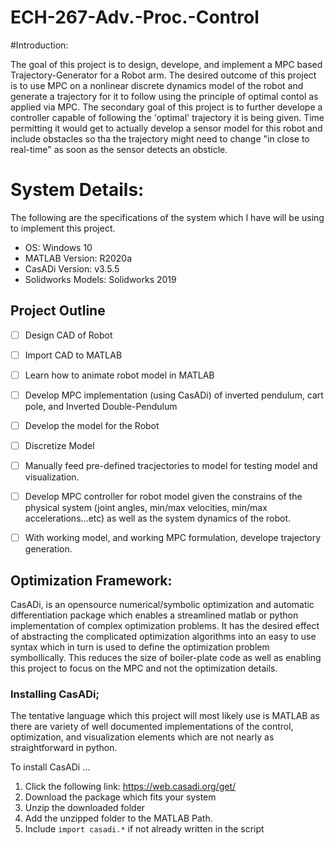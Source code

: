 # ECH-267-Adv.-Proc.-Control

#Introduction: 

The goal of this project is to design, develope, and implement a MPC based Trajectory-Generator for a Robot arm. The desired outcome of this project is to use MPC on a nonlinear discrete dynamics model of the robot and generate a trajectory for it to follow using the principle of optimal contol as applied via MPC. The secondary goal of this project is to further develope a controller capable of following the 'optimal' trajectory it is being given. Time permitting it would get to actually develop a sensor model for this robot and include obstacles so tha the trajectory might need to change "in close to real-time" as soon as the sensor detects an obsticle. 

# System Details: 
The following are the specifications of the system which I have will be using to implement this project. 

* OS: Windows 10 
* MATLAB Version: R2020a  
* CasADi Version: v3.5.5
* Solidworks Models: Solidworks 2019 


## Project Outline 

- [ ] Design CAD of Robot  
- [ ] Import CAD to MATLAB 
- [ ] Learn how to animate robot model in MATLAB 
- [ ] Develop MPC implementation (using CasADi) of inverted pendulum, cart pole, and Inverted Double-Pendulum 
- [ ] Develop the model for the Robot 
- [ ] Discretize Model 
- [ ] Manually feed pre-defined tracjectories to model for testing model and visualization. 
- [ ] Develop MPC controller for robot model given the constrains of the physical system (joint angles, min/max velocities, min/max accelerations...etc) as well as the system dynamics of the robot. 
- [ ] With working model, and working MPC formulation, develope trajectory generation. 



## Optimization Framework: 

CasADi, is an opensource numerical/symbolic optimization and automatic differentiation package which enables a streamlined matlab or python implementation of complex optimization problems. It has the desired effect of abstracting the complicated optimization algorithms into an easy to use syntax which in turn is used to define the optimization problem symbollically. This reduces the size of boiler-plate code as well as enabling this project to focus on the MPC and not the optimization details. 

### Installing CasADi; 

The tentative language which this project will most likely use is MATLAB as there are variety of well documented implementations of the control, optimization, and visualization elements which are not nearly as straightforward in python. 

To install CasADi ... 
1. Click the following link: https://web.casadi.org/get/
2. Download the package which fits your system 
3. Unzip the downloaded folder 
4. Add the unzipped folder to the MATLAB Path. 
5. Include `import casadi.*` if not already written in the script
